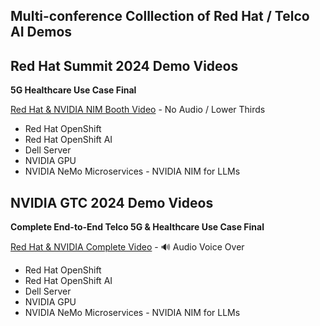 ## Multi-conference Colllection of Red Hat / Telco AI Demos

## Red Hat Summit 2024 Demo Videos

**5G Healthcare Use Case Final**

[Red Hat & NVIDIA NIM Booth Video](https://www.youtube.com/watch?v=JTBvfeHUL3g) - No Audio / Lower Thirds

- Red Hat OpenShift
- Red Hat OpenShift AI
- Dell Server
- NVIDIA GPU
- NVIDIA NeMo Microservices - NVIDIA NIM for LLMs


## NVIDIA GTC 2024 Demo Videos


**Complete End-to-End Telco 5G & Healthcare Use Case Final**


[Red Hat & NVIDIA Complete Video](https://www.youtube.com/watch?v=iEL5FSmGY0M) - :loud_sound: Audio Voice Over

- Red Hat OpenShift
- Red Hat OpenShift AI
- Dell Server
- NVIDIA GPU
- NVIDIA NeMo Microservices - NVIDIA NIM for LLMs



